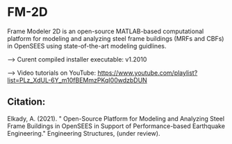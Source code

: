 # FM-2D
Frame Modeler 2D is an open-source MATLAB-based computational platform for modeling and analyzing steel frame buildings (MRFs and CBFs) in OpenSEES using state-of-the-art modeling guidlines.

--> Curent compiled installer executable: v1.2010

--> Video tutorials on YouTube: https://www.youtube.com/playlist?list=PLz_XdUL-6Y_m10fBEMmzPKqI00wdzbDUN

Citation:
---------

Elkady, A. (2021). " Open-Source Platform for Modeling and Analyzing Steel Frame Buildings in OpenSEES in Support of Performance-based Earthquake Engineering." Engineering Structures, (under review).
